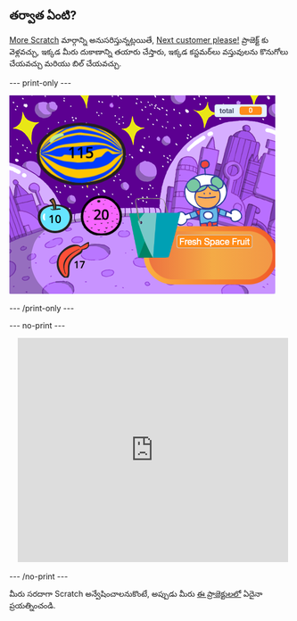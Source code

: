 ## తర్వాత ఏంటి?


[More Scratch](https://projects.raspberrypi.org/en/raspberrypi/more-scratch) మార్గాన్ని అనుసరిస్తున్నట్లయితే, [Next customer please!](https://projects.raspberrypi.org/en/projects/next-customer-please) ప్రాజెక్ట్ కు వెళ్లవచ్చు, ఇక్కడ మీరు దుకాణాన్ని తయారు చేస్తారు, ఇక్కడ కస్టమర్‌లు వస్తువులను కొనుగోలు చేయవచ్చు మరియు బిల్ చేయవచ్చు.

--- print-only ---

![దయచేసి తదుపరి కస్టమర్](images/next-customer-please.png)

--- /print-only ---

--- no-print ---

<div class="scratch-preview" style="margin-left: 15px;">
  <iframe allowtransparency="true" width="485" height="402" src="https://scratch.mit.edu/projects/embed/528696418/?autostart=false" frameborder="0"></iframe>
</div>

--- /no-print ---

మీరు సరదాగా Scratch అన్వేషించాలనుకొంటే, అప్పుడు మీరు [ఈ ప్రాజెక్టులలో](https://projects.raspberrypi.org/en/projects?software%5B%5D=scratch&curriculum%5B%5D=%201) ఏదైనా ప్రయత్నించండి.
